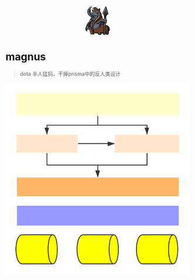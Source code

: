 <p style="text-align:center;">
    <img width="80px" src="./logo.png"/>
</p>


# magnus
> dota 半人猛犸，干掉prisma中的反人类设计


<div style="background-color: #fff;text-align:center;">
<img src="./flow.svg">
</div>
